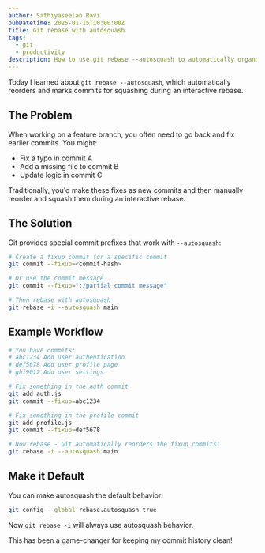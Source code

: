 ```yaml
---
author: Sathiyaseelan Ravi
pubDatetime: 2025-01-15T10:00:00Z
title: Git rebase with autosquash
tags:
  - git
  - productivity
description: How to use git rebase --autosquash to automatically organize fixup commits
---
```


Today I learned about `git rebase --autosquash`, which automatically reorders and marks commits for squashing during an interactive rebase.

## The Problem

When working on a feature branch, you often need to go back and fix earlier commits. You might:
- Fix a typo in commit A
- Add a missing file to commit B
- Update logic in commit C

Traditionally, you'd make these fixes as new commits and then manually reorder and squash them during an interactive rebase.

## The Solution

Git provides special commit prefixes that work with `--autosquash`:

```bash
# Create a fixup commit for a specific commit
git commit --fixup=<commit-hash>

# Or use the commit message
git commit --fixup=":/partial commit message"

# Then rebase with autosquash
git rebase -i --autosquash main
```

## Example Workflow

```bash
# You have commits:
# abc1234 Add user authentication
# def5678 Add user profile page
# ghi9012 Add user settings

# Fix something in the auth commit
git add auth.js
git commit --fixup=abc1234

# Fix something in the profile commit
git add profile.js
git commit --fixup=def5678

# Now rebase - Git automatically reorders the fixup commits!
git rebase -i --autosquash main
```

## Make it Default

You can make autosquash the default behavior:

```bash
git config --global rebase.autosquash true
```

Now `git rebase -i` will always use autosquash behavior.

This has been a game-changer for keeping my commit history clean!